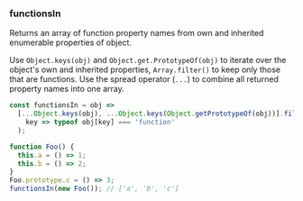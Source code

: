 ### functionsIn

Returns an array of function property names from own and inherited enumerable properties of object.

Use `Object.keys(obj)` and `Object.get.PrototypeOf(obj)` to iterate over the object's own and inherited properties, `Array.filter()` to keep only those that are functions.
Use the spread operator (`...`) to combine all returned property names into one array.

```js
const functionsIn = obj =>
  [...Object.keys(obj), ...Object.keys(Object.getPrototypeOf(obj))].filter(
    key => typeof obj[key] === 'function'
  );
```

```js
function Foo() {
  this.a = () => 1;
  this.b = () => 2;
}
Foo.prototype.c = () => 3;
functionsIn(new Foo()); // ['a', 'b', 'c']
```
